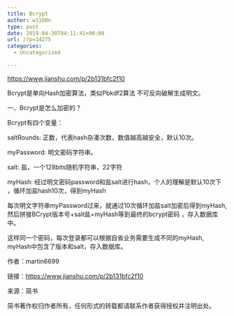 ```yaml
---
title: Bcrypt
author: w1100n
type: post
date: 2019-04-30T04:11:41+00:00
url: /?p=14275
categories:
  - Uncategorized

---
```

https://www.jianshu.com/p/2b131bfc2f10
  
Bcrypt是单向Hash加密算法，类似Pbkdf2算法 不可反向破解生成明文。
  
一、Bcrypt是怎么加密的？
  
Bcrypt有四个变量：

saltRounds: 正数，代表hash杂凑次数，数值越高越安全，默认10次。
  
myPassword: 明文密码字符串。
  
salt: 盐，一个128bits随机字符串，22字符
  
myHash: 经过明文密码password和盐salt进行hash，个人的理解是默认10次下 ，循环加盐hash10次，得到myHash

每次明文字符串myPassword过来，就通过10次循环加盐salt加密后得到myHash, 然后拼接BCrypt版本号+salt盐+myHash等到最终的bcrypt密码 ，存入数据库中。
  
这样同一个密码，每次登录都可以根据自省业务需要生成不同的myHash, myHash中包含了版本和salt，存入数据库。

作者：martin6699
  
链接：https://www.jianshu.com/p/2b131bfc2f10
  
来源：简书
  
简书著作权归作者所有，任何形式的转载都请联系作者获得授权并注明出处。